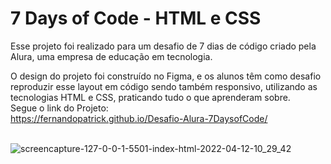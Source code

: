 # 7 Days of Code - HTML e CSS

Esse projeto foi realizado para um desafio de 7 dias de código criado pela Alura, uma empresa de educação em tecnologia.

O design do projeto foi construído no Figma, e os alunos têm como desafio reproduzir esse layout em código sendo também responsivo, utilizando as tecnologias HTML e CSS, praticando tudo o que aprenderam sobre.<br/>
Segue o link do Projeto:<br/>
https://fernandopatrick.github.io/Desafio-Alura-7DaysofCode/
<br/><br/>




![screencapture-127-0-0-1-5501-index-html-2022-04-12-10_29_42](https://user-images.githubusercontent.com/78447989/162985824-dee62852-5664-402b-863f-8324e10668b9.png)
